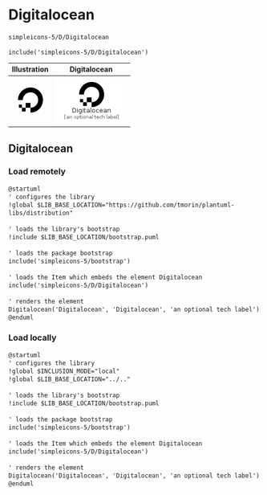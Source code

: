 # Digitalocean


```text
simpleicons-5/D/Digitalocean
```

```text
include('simpleicons-5/D/Digitalocean')
```



| Illustration | Digitalocean |
| :---: | :---: |
| ![illustration for Illustration](../../simpleicons-5/D/Digitalocean.png) | ![illustration for Digitalocean](../../simpleicons-5/D/Digitalocean.Local.png) |




## Digitalocean

### Load remotely
```plantuml
@startuml
' configures the library
!global $LIB_BASE_LOCATION="https://github.com/tmorin/plantuml-libs/distribution"

' loads the library's bootstrap
!include $LIB_BASE_LOCATION/bootstrap.puml

' loads the package bootstrap
include('simpleicons-5/bootstrap')

' loads the Item which embeds the element Digitalocean
include('simpleicons-5/D/Digitalocean')

' renders the element
Digitalocean('Digitalocean', 'Digitalocean', 'an optional tech label')
@enduml
```

### Load locally
```plantuml
@startuml
' configures the library
!global $INCLUSION_MODE="local"
!global $LIB_BASE_LOCATION="../.."

' loads the library's bootstrap
!include $LIB_BASE_LOCATION/bootstrap.puml

' loads the package bootstrap
include('simpleicons-5/bootstrap')

' loads the Item which embeds the element Digitalocean
include('simpleicons-5/D/Digitalocean')

' renders the element
Digitalocean('Digitalocean', 'Digitalocean', 'an optional tech label')
@enduml
```

